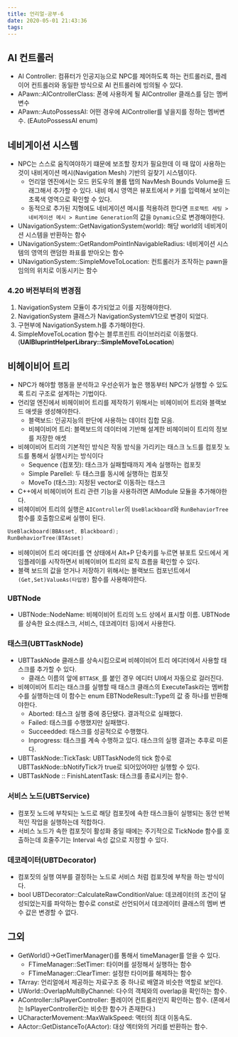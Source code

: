 ```yaml
---
title: 언리얼-공부-6
date: 2020-05-01 21:43:36
tags:
---
```


## AI 컨트롤러
- AI Controller: 컴퓨터가 인공지능으로 NPC를 제어하도록 하는 컨트롤러로, 플레이어 컨트롤러와 동일한 방식으로 AI 컨트롤러에 빙의될 수 있다.
- APawn::AIControllerClass: 폰에 사용하게 될 AIController 클래스를 담는 멤버변수
- APawn::AutoPossessAI: 어떤 경우에 AIController를 넣을지를 정하는 멤버변수. (EAutoPossessAI enum)

## 네비게이션 시스템
- NPC는 스스로 움직여야하기 떄문에 보조할 장치가 필요한데 이 때 많이 사용하는 것이 내비게이션 메시(Navigation Mesh) 기반의 길찾기 시스템이다.
	- 언리얼 엔진에서는 모드 윈도우의 볼륨 탭의 NavMesh Bounds Volume을 드래그해서 추가할 수 있다. 내비 메시 영역은 뷰포트에서 `P` 키를 입력해서 보이는 초록색 영역으로 확인할 수 있다.
	- 동적으로 추가된 지형에도 네비게이션 메시를 적용하려 한다면 `프로젝트 세팅 > 네비게이션 메시 > Runtime Generation`의 값을 `Dynamic`으로 변경해야한다.
- UNavigationSystem::GetNavigationSystem(world): 해당 world의 네비게이션 시스템을 반환하는 함수
- UNavigationSystem::GetRandomPointInNavigableRadius: 네비게이션 시스템의 영역의 랜덤한 좌표를 받아오는 함수
- UNavigationSystem::SimpleMoveToLocation: 컨트롤러가 조작하는 pawn을 임의의 위치로 이동시키는 함수

### 4.20 버전부터의 변경점
1. NavigationSystem 모듈이 추가되었고 이를 지정해야한다.
2. NavigationSystem 클래스가 NavigationSystemV1으로 변경이 되었다.
3. 구현부에 NavigationSystem.h를 추가해야한다.
4. SimpleMoveToLocation 함수는 블루프린트 라이브러리로 이동했다. (**UAIBluprintHelperLibrary::SimpleMoveToLocation**)

## 비헤이비어 트리
- NPC가 해야할 행동을 분석하고 우선순위가 높은 행동부터 NPC가 실행할 수 있도록 트리 구조로 설계하는 기법이다.
- 언리얼 엔진에서 비헤이비어 트리를 제작하기 위해서는 비헤이비어 트리와 블랙보드 애셋을 생성해야한다.
	- 블랙보드: 인공지능의 판단에 사용하는 데이터 집합 모음.
	- 비헤이비어 트리: 블랙보드의 데이터에 기반해 설계한 비헤이비이 트리의 정보를 저장한 애셋
- 비헤이비어 트리의 기본적인 방식은 작동 방식을 가리키는 태스크 노드를 컴포짓 노드를 통해서 실행시키는 방식이다
	- Sequence (컴포짓): 태스크가 실패할때까지 계속 실행하는 컴포짓
	- Simple Parellel: 두 태스크를 동시에 실행하는 컴포짓
	- MoveTo (태스크): 지정된 vector로 이동하는 태스크
- C++에서 비헤이비어 트리 관련 기능을 사용하려면 AIModule 모듈을 추가해야한다.
- 비헤이비어 트리의 실행은 `AIController`의 `UseBlackboard`와 `RunBehaviorTree` 함수를 호출함으로써 실행이 된다.
``` C++
UseBlackboard(BBAsset, Blackboard);
RunBehaviorTree(BTAsset)
```
- 비헤이비어 트리 에디터를 연 상태에서 Alt+P 단축키를 누르면 뷰포트 모드에서 게임플레이를 시작하면서 비헤이비어 트리의 로직 흐름을 확인할 수 있다.
- 블랙 보드의 값을 얻거나 저장하기 위해서는 블랙보드 컴포넌트에서 `(Get,Set)ValueAs(타입명)` 함수를 사용해야한다.

### UBTNode
- UBTNode::NodeName: 비헤이비어 트리의 노드 상에서 표시할 이름. UBTNode를 상속한 요소(태스크, 서비스, 데코레이터 등)에서 사용한다.

### 태스크(UBTTaskNode)
- UBTTaskNode 클래스를 상속시킴으로써 비헤이비어 트리 에디터에서 사용할 태스크를 추가할 수 있다.
  - 클래스 이름의 앞에 `BTTASK_`를 붙인 경우 에디터 UI에서 자동으로 걸러진다.
- 비헤이비어 트리는 태스크를 실행할 때 태스크 클래스의 ExecuteTask라는 멤버함수를 실행하는데 이 함수는 enum EBTNodeResult::Type의 값 중 하나를 반환해야한다.
	- Aborted: 태스크 실행 중에 중단됐다. 결과적으로 실패했다.
	- Failed: 태스크를 수행했지만 실패했다.
	- Succeedded: 태스크를 성공적으로 수행했다.
	- Inprogress: 태스크를 계속 수행하고 있다. 태스크의 실행 결과는 추후로 미룬다.
- UBTTaskNode::TickTask: UBTTaskNode의 tick 함수로 UBTTaskNode::bNotifyTick가 true로 되어있어야만 실행할 수 있다.
- UBTTaskNode :: FinishLatentTask: 태스크를 종료시키는 함수.

### 서비스 노드(UBTService)
- 컴포짓 노드에 부착되는 노드로 해당 컴포짓에 속한 태스크들이 실행되는 동안 반복적인 작업을 실행하는데 적합하다.
- 서비스 노드가 속한 컴포짓이 활성화 중일 때에는 주기적으로 TickNode 함수를 호출하는데 호줄주기는 Interval 속성 값으로 지정할 수 있다.

### 데코레이터(UBTDecorator)
- 컴포짓의 실행 여부를 결정하는 노드로 서비스 처럼 컴포짓에 부착을 하는 방식이다.
- bool UBTDecorator::CalculateRawConditionValue: 데코레이터의 조건이 달성되었는지를 파악하는 함수로 const로 선언되어서 데코레이터 클래스의 멤버 변수 값은 변경할 수 없다.

## 그외
- GetWorld()->GetTimerManager()를 통해서 timeManager를 얻을 수 있다.
	- FTimeManager::SetTimer: 타이머를 설정해서 실행하는 함수
	- FTimeManager::ClearTimer: 설정한 타이머를 해제하는 함수
- TArray: 언리얼에서 제공하는 자료구조 중 하나로 배열과 비슷한 역할로 보인다.
- UWorld::OverlapMultiByChannel: 다수의 객체와의 overlap을 확인하는 함수.
- AController::IsPlayerController: 플레이어 컨트롤러인지 확인하는 함수. (폰에서는 IsPlayerController라는 비슷한 함수가 존재한다.)
- UCharacterMovement::MaxWalkSpeed: 액터의 최대 이동속도.
- AActor::GetDistanceTo(AActor): 대상 엑터와의 거리를 반환하는 함수.